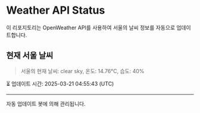 
# Weather API Status

이 리포지토리는 OpenWeather API를 사용하여 서울의 날씨 정보를 자동으로 업데이트합니다.

## 현재 서울 날씨
> 서울의 현재 날씨: clear sky, 온도: 14.76°C, 습도: 40%

⏳ 업데이트 시간: 2025-03-21 04:55:43 (UTC)

---
자동 업데이트 봇에 의해 관리됩니다.
